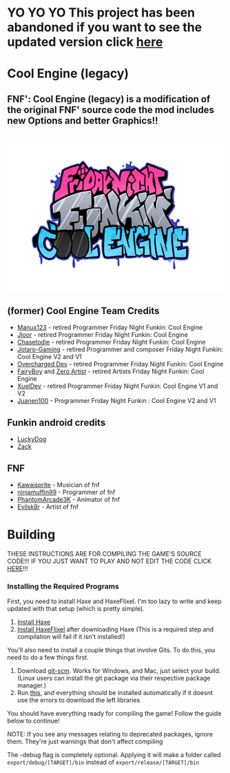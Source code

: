 # YO YO YO This project has been abandoned if you want to see the updated version click [here](https://github.com/Cool-Engine-Team/JXJS-Engine)

# Cool Engine (legacy)

**FNF': Cool Engine (legacy) is a modification of the original FNF' source code the mod includes new Options and better Graphics!!**
----------------------------------------------

![](/art/cool-logo.png)
----------------------------------------------

## (former) Cool Engine Team Credits
- [Manux123](https://twitter.com/ActionsAnimati1) - retired Programmer Friday Night Funkin: Cool Engine
- [Jloor](https://twitter.com/GamerJloor) - retired Programmer Friday Night Funkin: Cool Engine
- [Chasetodie](https://twitter.com/Chasetodie10) - retired Programmer Friday Night Funkin: Cool Engine
- [Jotaro-Gaming](https://youtube.com/c/JotaroGamingg) - retired Programmer and composer Friday Night Funkin: Cool Engine V2 and V1
- [Overcharged Dev](https://www.youtube.com/channel/UCkcscIIXyUsfj2DsnNDWQbg/) - retired Programmer Friday Night Funkin: Cool Engine
- [FairyBoy](https://twitter.com/JulianSamwise?s=09) and [Zero Artist](https://twitter.com/zero_artist02) - retired Artists Friday Night Funkin: Cool Engine
- [XuelDev](https://www.instagram.com/xueldev/) - retired Programmer Friday Night Funkin: Cool Engine V1 and V2
- [Juanen100](https://twitter.com/Juanen1001) - Programmer Friday Night Funkin : Cool Engine V2 and V1

## Funkin android credits
- [LuckyDog](https://github.com/luckydog7)
- [Zack](https://github.com/zacksgamerz)

## FNF
- [Kawaisprite](https://twitter.com/kawaisprite) - Musician of fnf
- [ninjamuffin99](https://twitter.com/ninja_muffin99) - Programmer of fnf
- [PhantomArcade3K](https://twitter.com/phantomarcade3k) - Animator of fnf
- [Evilsk8r](https://twitter.com/evilsk8r)  - Artist of fnf


# Building
THESE INSTRUCTIONS ARE FOR COMPILING THE GAME'S SOURCE CODE!!!
IF YOU JUST WANT TO PLAY AND NOT EDIT THE CODE CLICK [HERE](https://gamebanana.com/mods/326036)!!!

### Installing the Required Programs

First, you need to install Haxe and HaxeFlixel. I'm too lazy to write and keep updated with that setup (which is pretty simple). 
1. [Install Haxe](https://haxe.org/download/)
2. [Install HaxeFlixel](https://haxeflixel.com/documentation/install-haxeflixel/) after downloading Haxe (This is a required step and compilation will fail if it isn't installed!)

You'll also need to install a couple things that involve Gits. To do this, you need to do a few things first.
1. Download [git-scm](https://git-scm.com/downloads). Works for Windows, and Mac, just select your build. (Linux users can install the git package via their respective package manager.)
2. Run [this](https://github.com/Manux123/FNF-Cool-Engine/blob/master/Installation_of_the_Haxe_and_APIStuff_libraries.bat), and everything should be installed automatically
if it doesnt use the errors to download the left libraries

You should have everything ready for compiling the game! Follow the guide below to continue!

NOTE: If you see any messages relating to deprecated packages, ignore them. They're just warnings that don't affect compiling

The -debug flag is completely optional.
Applying it will make a folder called `export/debug/[TARGET]/bin` instead of `export/release/[TARGET]/bin`
